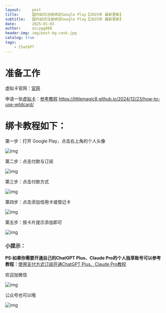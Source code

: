 ```yaml
---
layout:     post
title:      国内如何注册绑定Google Play【2025年 最新更新】
subtitle:   国内如何注册绑定Google Play【2025年 最新更新】
date:       2025-01-03
author:     aicygg888
header-img: img/post-bg-cook.jpg
catalog: true
tags:
    - ChatGPT
---
```




# **准备工作**

 虚拟卡官网：[官网](https://littlemagic8.github.io/pay/)

申请一张[虚拟卡](https://littlemagic8.github.io/pay/)：[参考教程](https://littlemagic8.github.io/2024/12/23/how-to-use-wildcard/)  https://littlemagic8.github.io/2024/12/23/how-to-use-wildcard/

# **绑卡教程如下：**

第一步：打开 Google Play，点击右上角的个人头像

![img](https://pic4.zhimg.com/v2-04a7efcf7c433e32cd404d81ff3d69dd_1440w.jpg)

第二步：点击付款与订阅

![img](https://pic1.zhimg.com/v2-c39ffdea099e731e0556614709912e70_1440w.jpg)

第三步：点击付款方式

![img](https://picx.zhimg.com/v2-c91f063c9d58eb0c7eec7b077cdf1e89_1440w.jpg)

第四步：点击添加信用卡或借记卡

![img](https://picx.zhimg.com/v2-1ac9217a34f71782938a06acea391b6b_1440w.jpg)

第五步：按卡片提示添加即可

![img](https://pic1.zhimg.com/v2-f4cb679fe273f70b18fe6a8f14e28a6a_1440w.jpg)



### **小提示：**

**PS:如果你需要开通自己的ChatGPT Plus、Claude Pro的个人独享账号可以参考教程：**[使用支付方式订阅开通ChatGPT Plus、Claude Pro教程](https://littlemagic8.github.io/2024/12/09/ChatGPT-and-Cluade/)

欢迎加微信

![img](https://picx.zhimg.com/80/v2-b1c8f90bffc8b2f4f32ab07a08a4ede6_720w.png)

公众号也可以哦

![img](https://pic1.zhimg.com/80/v2-4e622b64238b20948a02e0c988ca5704_720w.png)